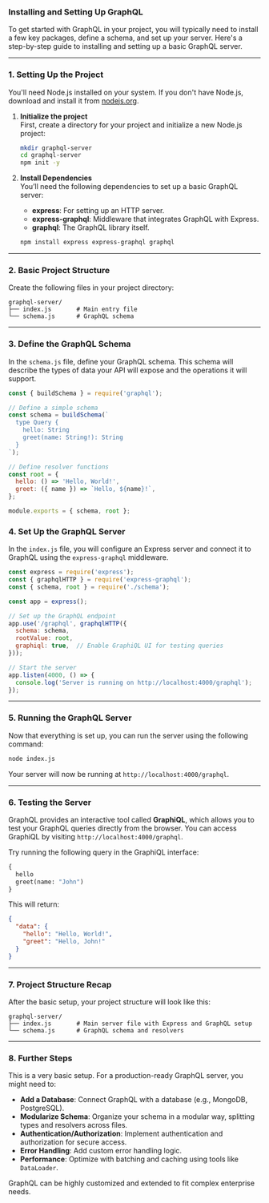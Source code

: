 ### **Installing and Setting Up GraphQL**

To get started with GraphQL in your project, you will typically need to install a few key packages, define a schema, and set up your server. Here's a step-by-step guide to installing and setting up a basic GraphQL server.

---

### **1. Setting Up the Project**
You'll need Node.js installed on your system. If you don't have Node.js, download and install it from [nodejs.org](https://nodejs.org).

1. **Initialize the project**  
   First, create a directory for your project and initialize a new Node.js project:
   ```bash
   mkdir graphql-server
   cd graphql-server
   npm init -y
   ```

2. **Install Dependencies**  
   You’ll need the following dependencies to set up a basic GraphQL server:
   - **express**: For setting up an HTTP server.
   - **express-graphql**: Middleware that integrates GraphQL with Express.
   - **graphql**: The GraphQL library itself.
   ```bash
   npm install express express-graphql graphql
   ```

---

### **2. Basic Project Structure**
Create the following files in your project directory:

```
graphql-server/
├── index.js       # Main entry file
└── schema.js      # GraphQL schema
```

---

### **3. Define the GraphQL Schema**

In the `schema.js` file, define your GraphQL schema. This schema will describe the types of data your API will expose and the operations it will support.

```javascript
const { buildSchema } = require('graphql');

// Define a simple schema
const schema = buildSchema(`
  type Query {
    hello: String
    greet(name: String!): String
  }
`);

// Define resolver functions
const root = {
  hello: () => 'Hello, World!',
  greet: ({ name }) => `Hello, ${name}!`,
};

module.exports = { schema, root };
```

### **4. Set Up the GraphQL Server**

In the `index.js` file, you will configure an Express server and connect it to GraphQL using the `express-graphql` middleware.

```javascript
const express = require('express');
const { graphqlHTTP } = require('express-graphql');
const { schema, root } = require('./schema');

const app = express();

// Set up the GraphQL endpoint
app.use('/graphql', graphqlHTTP({
  schema: schema,
  rootValue: root,
  graphiql: true,  // Enable GraphiQL UI for testing queries
}));

// Start the server
app.listen(4000, () => {
  console.log('Server is running on http://localhost:4000/graphql');
});
```

---

### **5. Running the GraphQL Server**

Now that everything is set up, you can run the server using the following command:

```bash
node index.js
```

Your server will now be running at `http://localhost:4000/graphql`.

---

### **6. Testing the Server**

GraphQL provides an interactive tool called **GraphiQL**, which allows you to test your GraphQL queries directly from the browser. You can access GraphiQL by visiting `http://localhost:4000/graphql`.

Try running the following query in the GraphiQL interface:

```graphql
{
  hello
  greet(name: "John")
}
```

This will return:

```json
{
  "data": {
    "hello": "Hello, World!",
    "greet": "Hello, John!"
  }
}
```

---

### **7. Project Structure Recap**
After the basic setup, your project structure will look like this:
```
graphql-server/
├── index.js       # Main server file with Express and GraphQL setup
└── schema.js      # GraphQL schema and resolvers
```

---

### **8. Further Steps**

This is a very basic setup. For a production-ready GraphQL server, you might need to:
- **Add a Database**: Connect GraphQL with a database (e.g., MongoDB, PostgreSQL).
- **Modularize Schema**: Organize your schema in a modular way, splitting types and resolvers across files.
- **Authentication/Authorization**: Implement authentication and authorization for secure access.
- **Error Handling**: Add custom error handling logic.
- **Performance**: Optimize with batching and caching using tools like `DataLoader`.

GraphQL can be highly customized and extended to fit complex enterprise needs.